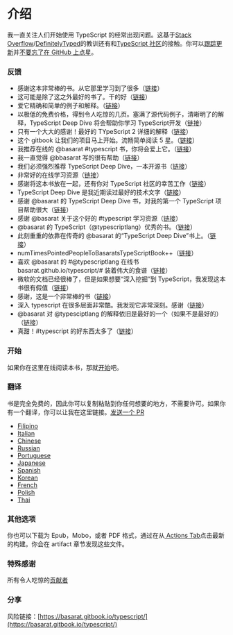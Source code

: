 # 介绍

我一直关注人们开始使用 TypeScript 的经常出现问题。这基于[Stack Overflow](http://stackoverflow.com/tags/typescript/topusers)/[DefinitelyTyped](https://github.com/DefinitelyTyped/)的教训还有和[TypeScript 社区](https://github.com/TypeStrong/)的接触。你可以[跟踪更新](https://twitter.com/basarat)并[不要忘了在 GitHub 上点星](https://github.com/basarat/typescript-book)。

### 反馈

- 感谢这本非常棒的书。从它那里学习到了很多（[链接](https://www.gitbook.com/book/basarat/typescript/discussions/21#comment-1468279131934)）
- 这可能是除了这之外最好的书了。干的好（[链接](https://twitter.com/thelondonjs/status/756419561570852864)）
- 爱它精确和简单的例子和解释。（[链接](https://twitter.com/joe_mighty/status/758290957280346112)）
- 以极低的免费价格，得到令人吃惊的几页。塞满了源代码例子，清晰明了的解释，TypeScript Deep Dive 将会帮助你学习 TypeScript开发（[链接](https://www.nativescript.org/blog/details/free-book-typescript-deep-dive)）
- 只有一个大大的感谢！最好的 TYpeScript 2 详细的解释（[链接](https://www.gitbook.com/book/basarat/typescript/discussions/38)）
- 这个 gitbook 让我们的项目马上开始。流畅简单阅读 5 星。（[链接](https://twitter.com/thebabellion/status/779888195559235584)）
- 我推荐在线的 @basarat #typescript 书，你将会爱上它。（[链接](https://twitter.com/markpieszak/status/788099306590969860)）
- 我一直觉得 @bbasarat 写的很有帮助（[链接](https://twitter.com/Brocco/status/789887640656945152)）
- 我们必须强烈推荐 TypeScript Deep Dive，一本开源书（[链接](https://www.siliconrepublic.com/enterprise/typescript-programming-javascript)）
- 非常好的在线学习资源（[链接](https://twitter.com/rdfuhr/status/790193307708076035)）
- 感谢将这本书放在一起，还有你对 TypeScript 社区的幸苦工作（[链接](https://github.com/basarat/typescript-book/pull/183#issuecomment-257799713)）
- TypeScript Deep Dive 是我近期读过最好的技术文字（[链接](https://twitter.com/borekb/status/794287092272599040)）
- 感谢 @basarat 的 TypeScript Deep Dive 书，对我的第一个 TypeScript 项目帮助很大（[链接](https://twitter.com/betolinck/status/797901548562960384)）
- 感谢 @basarat 关于这个好的 #typescript 学习资源（[链接](https://twitter.com/markuse1501/status/799116176815230976)）
- @basarat 的 TypeScript（@typescriptlang）优秀的书。（[链接](https://twitter.com/deeinlove/status/813245965507260417)）
- 此刻重重的依靠在传奇的 @basarat 的“TypeScript Deep Dive”书上。（[链接](https://twitter.com/sitapati/status/814379404956532737)）
- numTimesPointedPeopleToBasaratsTypeScriptBook++（[链接](https://twitter.com/brocco/status/814227741696462848)）
- 喜欢 @basarat 的 #@typescriptlang 在线书 basarat.github.io/typescript/# 装着伟大的食谱（[链接](https://www.gitbook.com/book/basarat/typescript/discussions/59)）
- 微软的文档已经很棒了，但是如果想要“深入挖掘”到 TypeScript，我发现这本书很有假值（[链接](https://twitter.com/caludio/status/876729910550831104)）
- 感谢，这是一个非常棒的书（[链接]()）
- 深入 typescript 在很多层面非常酷。我发现它非常深刻。感谢（[链接](https://twitter.com/jjwonmin/status/885666375548547073)）
- @basarat 对 @typesciptlang 的解释依旧是最好的一个（如果不是最好的）（[链接](https://twitter.com/stevealee/status/953953255968698368)）
- 真甜！#typescript 的好东西太多了（[链接](https://twitter.com/pauliescanlon/status/989898852474998784)）

### 开始

如果你在这里在线阅读本书，那就[开始]()吧。

### 翻译

书是完全免费的，因此你可以复制粘贴到你任何想要的地方，不需要许可。如果你有一个翻译，你可以让我在这里链接。[发送一个 PR](https://github.com/basarat/typescript-book/edit/master/README.md)

- [Filipino](https://github.com/themarshann/typescript-book-fil)
- [Italian](https://github.com/TizioFittizio/typescript-book)
- [Chinese](https://github.com/jkchao/typescript-book-chinese)
- [Russian](https://github.com/etroynov/typescript-book)
- [Portuguese](https://github.com/overlineink/typescript-book)
- [Japanese](https://github.com/yohamta/typescript-book)
- [Spanish](https://github.com/melissarofman/typescript-book)
- [Korean](https://github.com/radlohead/typescript-book)
- [French](https://github.com/HachemiH/typescript-book)
- [Polish](https://github.com/mbiesiad/typescript-book/tree/pl_PL)
- [Thai](https://github.com/futurouz/typescript-book)

### 其他选项

你也可以下载为 Epub，Mobo，或者 PDF 格式，通过在从[ Actions Tab](https://github.com/basarat/typescript-book/actions)点击最新的构建。你会在 artifact 章节发现这些文件。

### 特殊感谢

所有令人吃惊的[贡献者](https://github.com/basarat/typescript-book/graphs/contributors)

### 分享

风险链接：[https://basarat.gitbook.io/typescript/](https://basarat.gitbook.io/typescript/)